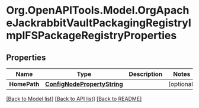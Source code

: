 # Org.OpenAPITools.Model.OrgApacheJackrabbitVaultPackagingRegistryImplFSPackageRegistryProperties
## Properties

Name | Type | Description | Notes
------------ | ------------- | ------------- | -------------
**HomePath** | [**ConfigNodePropertyString**](ConfigNodePropertyString.md) |  | [optional] 

[[Back to Model list]](../README.md#documentation-for-models) [[Back to API list]](../README.md#documentation-for-api-endpoints) [[Back to README]](../README.md)

